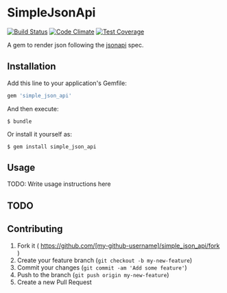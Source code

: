 # SimpleJsonApi

[![Build Status](https://travis-ci.org/ggordon/simple_json_api.svg?branch=master)](https://travis-ci.org/ggordon/simple_json_api) [![Code Climate](https://codeclimate.com/github/ggordon/simple_json_api/badges/gpa.svg)](https://codeclimate.com/github/ggordon/simple_json_api) [![Test Coverage](https://codeclimate.com/github/ggordon/simple_json_api/badges/coverage.svg)](https://codeclimate.com/github/ggordon/simple_json_api)

A gem to render json following the [jsonapi](http://jsonapi.org) spec.

## Installation

Add this line to your application's Gemfile:

```ruby
gem 'simple_json_api'
```

And then execute:

    $ bundle

Or install it yourself as:

    $ gem install simple_json_api

## Usage

TODO: Write usage instructions here


## TODO


## Contributing

1. Fork it ( https://github.com/[my-github-username]/simple_json_api/fork )
2. Create your feature branch (`git checkout -b my-new-feature`)
3. Commit your changes (`git commit -am 'Add some feature'`)
4. Push to the branch (`git push origin my-new-feature`)
5. Create a new Pull Request
